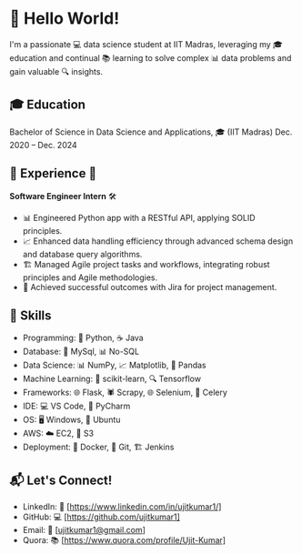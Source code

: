 # 👋 Hello World!

I'm a passionate 💻 data science student at IIT Madras, leveraging my 🎓 education and continual 📚 learning to solve complex 📊 data problems and gain valuable 🔍 insights.

## 🎓 Education

Bachelor of Science in Data Science and Applications, 🎓 (IIT Madras) Dec. 2020 – Dec. 2024

## 💼 Experience 🚀

**Software Engineer Intern** 🛠️
- 📊 Engineered Python app with a RESTful API, applying SOLID principles.
- 📈 Enhanced data handling efficiency through advanced schema design and database query algorithms.
- 🏗️ Managed Agile project tasks and workflows, integrating robust principles and Agile methodologies.
- 🎯 Achieved successful outcomes with Jira for project management.

## 🌟 Skills

- Programming: 🐍 Python, ☕ Java
- Database: 💾 MySql, 📊 No-SQL
- Data Science: 📊 NumPy, 📈 Matplotlib, 🐼 Pandas
- Machine Learning: 🤖 scikit-learn, 🔍 Tensorflow
- Frameworks: 🌐 Flask, 🕷️ Scrapy, 🌐 Selenium, 🌼 Celery
- IDE: 💻 VS Code, 🐍 PyCharm
- OS: 🖥️ Windows, 🐧 Ubuntu
- AWS: ☁️ EC2, 💾 S3
- Deployment: 🐳 Docker, 🔄 Git, 🏗️ Jenkins

## 📬 Let's Connect!

- LinkedIn: 🔗 [https://www.linkedin.com/in/ujitkumar1/]
- GitHub: 💻 [https://github.com/ujitkumar1]
- Email: 📧 [ujitkumar1@gmail.com]
- Quora: 📚 [https://www.quora.com/profile/Ujit-Kumar]
